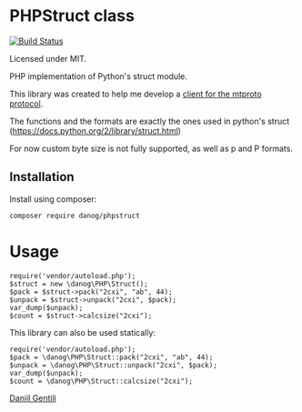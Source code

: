 # PHPStruct class

[![Build Status](https://travis-ci.org/danog/PHPStruct.svg?branch=master)](https://travis-ci.org/danog/PHPStruct)

Licensed under MIT.

PHP implementation of Python's struct module.

This library was created to help me develop a [client for the mtproto protocol](https://github.com/danog/MadelineProto).  

The functions and the formats are exactly the ones used in python's struct (https://docs.python.org/2/library/struct.html)

For now custom byte size is not fully supported, as well as p and P formats.

## Installation

Install using composer:
```
composer require danog/phpstruct
```

# Usage

```
require('vendor/autoload.php');
$struct = new \danog\PHP\Struct();
$pack = $struct->pack("2cxi", "ab", 44);
$unpack = $struct->unpack("2cxi", $pack);
var_dump($unpack);
$count = $struct->calcsize("2cxi");
```

This library can also be used statically:


```
require('vendor/autoload.php');
$pack = \danog\PHP\Struct::pack("2cxi", "ab", 44);
$unpack = \danog\PHP\Struct::unpack("2cxi", $pack);
var_dump($unpack);
$count = \danog\PHP\Struct::calcsize("2cxi");
```


[Daniil Gentili](http://daniil.it)
